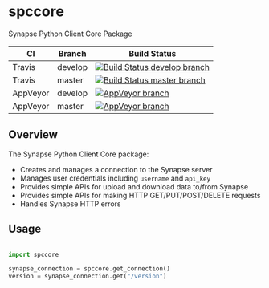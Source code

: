 # spccore
Synapse Python Client Core Package

 CI | Branch  | Build Status
 ---|---------|-------------
Travis | develop | [![Build Status develop branch](https://travis-ci.com/Sage-Bionetworks/spccore.svg?branch=develop)](https://travis-ci.com/Sage-Bionetworks/spccore)
Travis | master  | [![Build Status master branch](https://travis-ci.com/Sage-Bionetworks/spccore.svg?branch=master)](https://travis-ci.com/Sage-Bionetworks/spccore)
AppVeyor | develop | [![AppVeyor branch](https://img.shields.io/appveyor/ci/SageBionetworks/spccore/master.svg)](https://ci.appveyor.com/project/SageBionetworks/spccore)
AppVeyor | master | [![AppVeyor branch](https://img.shields.io/appveyor/ci/SageBionetworks/spccore/master.svg)](https://ci.appveyor.com/project/SageBionetworks/spccore)


## Overview

The Synapse Python Client Core package:
* Creates and manages a connection to the Synapse server
* Manages user credentials including `username` and `api_key`
* Provides simple APIs for upload and download data to/from Synapse
* Provides simple APIs for making HTTP GET/PUT/POST/DELETE requests
* Handles Synapse HTTP errors

## Usage

```python

import spccore

synapse_connection = spccore.get_connection()
version = synapse_connection.get("/version")

```
